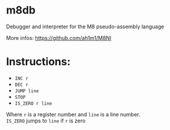 # m8db

Debugger and interpreter for the M8 pseudo-assembly language

More infos: https://github.com/ah1m1/M8NI


# Instructions:  
* `INC r`
* `DEC r`
* `JUMP line`
* `STOP`
* `IS_ZERO r line`

Where `r` is a register number and `line` is a line number.  
`IS_ZERO` jumps to `line` if `r` is zero
